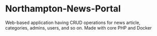# Northampton-News-Portal
Web-based application having CRUD operations for news article, categories, admins, users, and so on.
Made with core PHP and Docker
